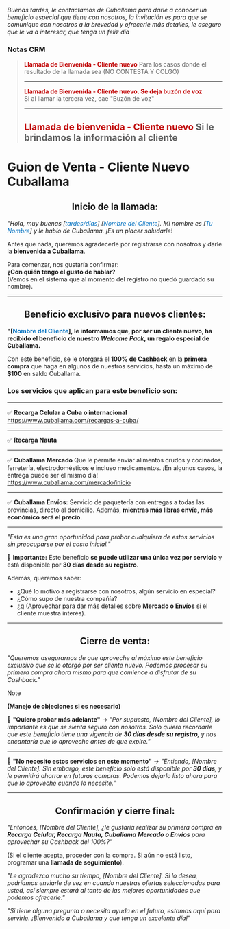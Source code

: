 _Buenas tardes, le contactamos de Cuballama para darle a conocer un beneficio especial que tiene con nosotros, la invitación es para que se comunique con nosotros a la brevedad y ofrecerle más detalles, le aseguro que le va a interesar, que tenga un feliz día_
### Notas CRM

> <font color="#c00000">**Llamada de Bienvenida - Cliente nuevo**  </font>
> Para los casos donde el resultado de la llamada sea (NO CONTESTA Y COLGÓ)
> 
> ---
> 
> <font color="#c00000">**Llamada de Bienvenida - Cliente nuevo. Se deja buzón de voz**</font>  
> Si al llamar la tercera vez, cae "Buzón de voz"
> 
> ---
> 
> <font color="#c00000">**Llamada de bienvenida - Cliente nuevo** </font> 
> Si le brindamos la información al cliente
> ---
# **Guion de Venta - Cliente Nuevo Cuballama**

## **<center>Inicio de la llamada:</center>**

_"Hola, muy buenas [<font color="#0070c0">tardes/días</font>] [<font color="#0070c0">Nombre del Cliente</font>]. Mi nombre es [<font color="#0070c0">Tu Nombre</font>] y le hablo de Cuballama. ¡Es un placer saludarle!_

Antes que nada, queremos agradecerle por registrarse con nosotros y darle la **bienvenida a Cuballama**.

Para comenzar, nos gustaría confirmar:  
**¿Con quién tengo el gusto de hablar?**  
(Vemos en el sistema que al momento del registro no quedó guardado su nombre).

---

## **<center>Beneficio exclusivo para nuevos clientes:</center>**

**"[<font color="#0070c0">Nombre del Cliente</font>], le informamos que, por ser un cliente nuevo, ha recibido el beneficio de nuestro _Welcome Pack_, un regalo especial de Cuballama.**

Con este beneficio, se le otorgará el **100% de Cashback** en la **primera compra** que haga en algunos de nuestros servicios, hasta un máximo de **$100** en saldo Cuballama.

### **Los servicios que aplican para este beneficio son:**

---
✅ **Recarga Celular a Cuba o internacional**
https://www.cuballama.com/recargas-a-cuba/

---
✅ **Recarga Nauta**  

---
✅ **Cuballama Mercado** Que le permite enviar alimentos crudos y cocinados, ferretería, electrodomésticos e incluso medicamentos. ¡En algunos casos, la entrega puede ser el mismo día!
https://www.cuballama.com/mercado/inicio

---
✅ **Cuballama Envíos:** Servicio de paquetería con entregas a todas las provincias, directo al domicilio. Además, **mientras más libras envíe, más económico será el precio**.

---

_"Esta es una gran oportunidad para probar cualquiera de estos servicios sin preocuparse por el costo inicial."_

📌 **Importante:** Este beneficio **se puede utilizar una única vez por servicio** y está disponible por **30 días desde su registro**.

Además, queremos saber:
- ¿Qué lo motivo a registrarse con nosotros, algún servicio en especial?
- ¿Cómo supo de nuestra compañía?
- ¿q
(Aprovechar para dar más detalles sobre **Mercado o Envíos** si el cliente muestra interés).

---

## **<center>Cierre de venta:</center>**

_"Queremos asegurarnos de que aproveche al máximo este beneficio exclusivo que se le otorgó por ser cliente nuevo. Podemos procesar su primera compra ahora mismo para que comience a disfrutar de su Cashback."_

> [!NOTE]
> **(Manejo de objeciones si es necesario)**
> 
> 🔹 **"Quiero probar más adelante"** → _"Por supuesto, [Nombre del Cliente], lo importante es que se sienta seguro con nosotros. Solo quiero recordarle que este beneficio tiene una vigencia de **30 días desde su registro**, y nos encantaría que lo aproveche antes de que expire."_
> 
> ---
> 🔹 **"No necesito estos servicios en este momento"** → _"Entiendo, [Nombre del Cliente]. Sin embargo, este beneficio solo está disponible por **30 días**, y le permitirá ahorrar en futuras compras. Podemos dejarlo listo ahora para que lo aproveche cuando lo necesite."_
> 

---

## **<center>Confirmación y cierre final:</center>**

_"Entonces, [Nombre del Cliente], ¿le gustaría realizar su primera compra en **Recarga Celular, Recarga Nauta, Cuballama Mercado o Envíos** para aprovechar su Cashback del 100%?"_

(Si el cliente acepta, proceder con la compra. Si aún no está listo, programar una **llamada de seguimiento**).

_"Le agradezco mucho su tiempo, [Nombre del Cliente]. Si lo desea, podríamos enviarle de vez en cuando nuestras ofertas seleccionadas para usted, así siempre estará al tanto de las mejores oportunidades que podemos ofrecerle."_

_"Si tiene alguna pregunta o necesita ayuda en el futuro, estamos aquí para servirle. ¡Bienvenido a Cuballama y que tenga un excelente día!"_